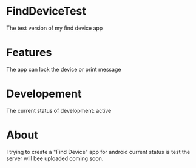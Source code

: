 # FindDeviceTest
The test version of my find device app
# Features
The app can lock the device or print message
# Developement
The current status of development: active
# About
I trying to create a "Find Device" app for android current status is test the server will bee uploaded coming soon.
